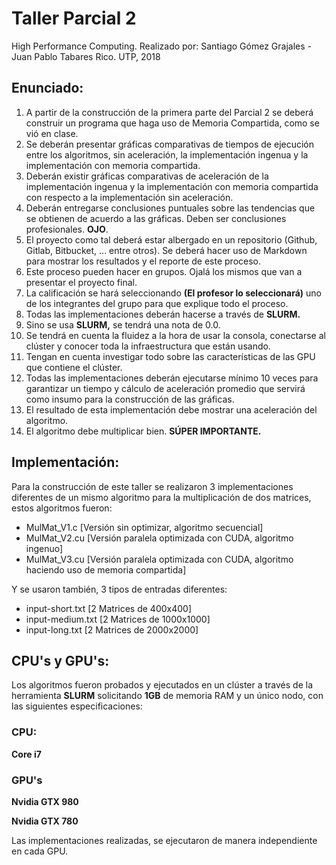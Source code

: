 # Taller Parcial 2
High Performance Computing.
Realizado por: Santiago Gómez Grajales - Juan Pablo Tabares Rico. 
UTP, 2018

## Enunciado:

1. A partir de la construcción de la primera parte del Parcial 2 se deberá construir un programa que haga uso de Memoria Compartida, como se vió en clase.
2. Se deberán presentar gráficas comparativas de tiempos de ejecución entre los algoritmos, sin aceleración, la implementación ingenua y la implementación con memoria compartida.
3. Deberán existir gráficas comparativas de aceleración de la implementación ingenua y la implementación con memoria compartida con respecto a la implementación sin aceleración.
4. Deberán entregarse conclusiones puntuales sobre las tendencias que se obtienen de acuerdo a las gráficas. Deben ser conclusiones profesionales. **OJO**.
5. El proyecto como tal deberá estar albergado en un repositorio (Github, Gitlab, Bitbucket, ... entre otros). Se deberá hacer uso de Markdown para mostrar los resultados y el reporte de este proceso.
6. Este proceso pueden hacer en grupos. Ojalá los mismos que van a presentar el proyecto final.
7. La calificación se hará seleccionando **(El profesor lo seleccionará)** uno de los integrantes del grupo para que explique todo el proceso.
8. Todas las implementaciones deberán hacerse a través de **SLURM​.**
9. Sino se usa **SLURM​,** se tendrá una nota de 0.0.
10. Se tendrá en cuenta la fluidez a la hora de usar la consola, conectarse al clúster y conocer toda la infraestructura que están usando.
11. Tengan en cuenta investigar todo sobre las características de las GPU que contiene el clúster.
12. Todas las implementaciones deberán ejecutarse mínimo 10 veces para garantizar un tiempo y cálculo de aceleración promedio que servirá como insumo para la construcción de las gráficas.
13. El resultado de esta implementación debe mostrar una aceleración del algoritmo.
14. El algoritmo debe multiplicar bien. **SÚPER IMPORTANTE.**


## Implementación:

Para la construcción de este taller se realizaron 3 implementaciones diferentes de un mismo algoritmo para la multiplicación de dos matrices, estos algoritmos fueron:

- MulMat_V1.c [Versión sin optimizar, algoritmo secuencial]
- MulMat_V2.cu [Versión paralela optimizada con CUDA, algoritmo ingenuo]
- MulMat_V3.cu [Versión paralela optimizada con CUDA, algoritmo haciendo uso de memoria compartida]

Y se usaron también, 3 tipos de entradas diferentes:

- input-short.txt [2 Matrices de 400x400]
- input-medium.txt [2 Matrices de 1000x1000]
- input-long.txt [2 Matrices de 2000x2000]


## CPU's y GPU's:

Los algoritmos fueron probados y ejecutados en un clúster a través de la herramienta **SLURM** solicitando **1GB** de memoria RAM y un único nodo, con las siguientes especificaciones:

### CPU:

**Core i7**

### GPU's

**Nvidia GTX 980**

**Nvidia GTX 780**

Las implementaciones realizadas, se ejecutaron de manera independiente en cada GPU.